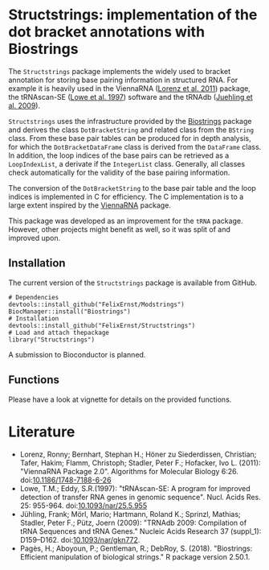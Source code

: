 # Structstrings: implementation of the dot bracket annotations with Biostrings

The `Structstrings` package implements the widely used to bracket annotation for 
storing base pairing information in structured RNA. For example it is heavily 
used in the ViennaRNA ([Lorenz et al. 2011](#Literature)) package, the tRNAscan-SE 
([Lowe et al. 1997](#Literature)) software and the tRNAdb 
([Juehling et al. 2009](#Literature)).

`Structstrings` uses the infrastructure provided by the
[Biostrings](#Literature) package and derives the class `DotBracketString` and
related class from the `BString` class. From these base pair tables can be
produced for in depth analysis, for which the `DotBracketDataFrame` class
is derived from the `DataFrame` class. In addition, the loop indices of the base
pairs can be retrieved as a `LoopIndexList`, a derivate if the `IntegerList` 
class. Generally, all classes check automatically for the validity of the base
pairing information.

The conversion of the `DotBracketString` to the base pair table and the loop 
indices is implemented in C for efficiency. The C implementation is to a large 
extent inspired by the [ViennaRNA](https://www.tbi.univie.ac.at/RNA/) package.

This package was developed as an improvement for the `tRNA` package. However,
other projects might benefit as well, so it was split of and improved upon.

## Installation

The current version of the `Structstrings` package is available from GitHub.
 
```{r}
# Dependencies
devtools::install_github("FelixErnst/Modstrings")
BiocManager::install("Biostrings")
# Installation
devtools::install_github("FelixErnst/Structstrings")
# Load and attach thepackage
library("Structstrings")
```
A submission to Bioconductor is planned.

## Functions

Please have a look at vignette for details on the provided functions.

# Literature

- Lorenz, Ronny; Bernhart, Stephan H.; Höner zu Siederdissen, Christian; 
Tafer, Hakim; Flamm, Christoph; Stadler, Peter F.; Hofacker, Ivo L. (2011):
"ViennaRNA Package 2.0". Algorithms for Molecular Biology 6:26. 
doi:[10.1186/1748-7188-6-26](https://doi.org/10.1186/1748-7188-6-26)
- Lowe, T.M.; Eddy, S.R.(1997): "tRNAscan-SE: A program for 
improved detection of transfer RNA genes in genomic sequence". Nucl. Acids Res. 
25: 955-964. doi:[10.1093/nar/25.5.955](https://doi.org/10.1093/nar/25.5.955)
- Jühling, Frank; Mörl, Mario; Hartmann, Roland K.; Sprinzl, Mathias; Stadler,
Peter F.; Pütz, Joern (2009): "TRNAdb 2009: Compilation of tRNA Sequences and
tRNA Genes." Nucleic Acids Research 37 (suppl_1): D159–D162.
doi:[10.1093/nar/gkn772](https://doi.org/10.1093/nar/gkn772). 
- Pagès, H.; Aboyoun, P.; Gentleman, R.; DebRoy, S. (2018). "Biostrings: 
Efficient manipulation of biological strings." R package version 2.50.1. 
